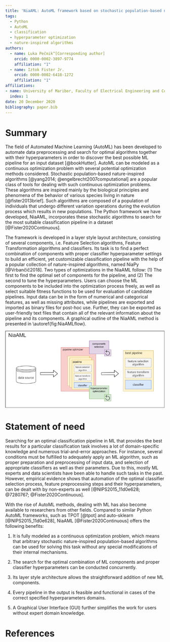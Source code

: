 ```yaml
---
title: 'NiaAML: AutoML framework based on stochastic population-based nature-inspired algorithms'
tags:
  - Python
  - AutoML
  - classification
  - hyperparameter optimization
  - nature-inspired algorithms
authors:
  - name: Luka Pečnik^[Corresponding author]
    orcid: 0000-0002-3897-9774
    affiliation: "1"
  - name: Iztok Fister Jr.
    orcid: 0000-0002-6418-1272
    affiliation: "1"
affiliations:
- name: University of Maribor, Faculty of Electrical Engineering and Computer Science
  index: 1
date: 20 December 2020
bibliography: paper.bib
---
```


# Summary

The field of Automated Machine Learning (AutoML) has been developed to automate data preprocessing and search for optimal algorithms together with their hyperparameters in order to discover the best possible ML pipeline for an input dataset [@bookHutter]. AutoML can be modeled as a continuous optimization problem with several potential optimization methods considered. Stochastic population-based nature-inspired algorithms [@yang2014; @engelbrecht2007computational] are a popular class of tools for dealing with such continuous optimization problems. These algorithms are inspired mainly by the biological principles and phenomena of the behavior of various species living in nature [@fister2013brief]. Such algorithms are composed of a population of individuals that undergo different variation operations during the evolution process which results in new populations. The Python framework we have developed, NiaAML, incorporates these stochastic algorithms to search for the most suitable classification pipeline in a dataset [@Fister2020Continuous].

The framework is developed in a layer style layout architecture, consisting of several components, i.e. Feature Selection algorithms, Feature Transformation algorithms and classifiers. Its task is to find a perfect combination of components with proper classifier hyperparameter settings to build an efficient, yet customizable classification pipeline with the help of a popular collection of nature-inspired algorithms, named NiaPy [@Vrbančič2018]. Two types of optimizations in the NiaAML follow: (1) The first to find the optimal set of components for the pipeline, and (2) The second to tune the hyperparameters. Users can choose the ML components to be included into the optimization process freely, as well as select suitable fitness functions to be used for evaluation of candidate pipelines. Input data can be in the form of numerical and categorical features, as well as missing attributes, while pipelines are exported and imported as binary files for post-hoc use. Further, they can be exported as user-friendly text files that contain all of the relevant information about the pipeline and its components. A graphical outline of the NiaAML method is presented in \autoref{fig:NiaAMLflow}.

![NiaAML flow.\label{fig:NiaAMLflow}](niaamlFlow.png)


# Statement of need

Searching for an optimal classification pipeline in ML that provides the best results for a particular classification task involves a lot of domain-specific knowledge and numerous trial-and-error approaches. For instance, several conditions must be fulfilled to adequately apply an ML algorithm, such as proper preparation and preprocessing of input data, and selection of appropriate classifiers as well as their parameters. Due to this, mostly ML experts and data scientists have been able to handle such tasks in the past. However, empirical evidence shows that automation of the optimal classifier selection process, feature preprocessing steps and their hyperparameters, can be dealt with by non-experts as well [@NIPS2015_11d0e628; @7280767; @Fister2020Continuous].

With the rise of AutoML methods, dealing with ML has also become available to researchers from other fields. Compared to similar Python AutoML frameworks, such as TPOT [@tpot] and auto-sklearn [@NIPS2015_11d0e628], NiaAML [@Fister2020Continuous] offers the following benefits:

1. It is fully modeled as a continuous optimization problem, which means that arbitrary stochastic nature-inspired population-based algorithms can be used for solving this task without any special modifications of their internal mechanisms.

2. The search for the optimal combination of ML components and proper classifier hyperparameters can be conducted concurrently.

3. Its layer style architecture allows the straightforward addition of new ML components.

4. Every pipeline in the output is feasible and functional in cases of the correct specified hyperparameters domains.

5. A Graphical User Interface (GUI) further simplifies the work for users without expert domain knowledge.


# References
